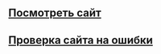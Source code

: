 ## [Посмотреть сайт](https://final-project-html-css-fawn.vercel.app/)

## [Проверка сайта на ошибки](https://github.com/bbilyu/html_css/blob/b09db97f32edce56be398e58cd6c3d2dec9a2575/home_work/hw_six/%D0%9F%D1%80%D0%BE%D0%B2%D0%B5%D1%80%D0%BA%D0%B0%20%D0%BD%D0%B0%20%D0%BE%D1%88%D0%B8%D0%B1%D0%BA%D0%B8.pdf)
